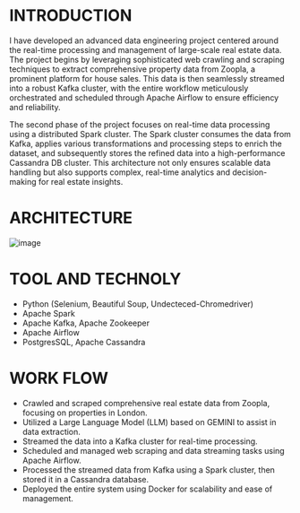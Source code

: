 # INTRODUCTION
I have developed an advanced data engineering project centered around the real-time processing and management of large-scale real estate data. The project begins by leveraging sophisticated web crawling and scraping techniques to extract comprehensive property data from Zoopla, a prominent platform for house sales. This data is then seamlessly streamed into a robust Kafka cluster, with the entire workflow meticulously orchestrated and scheduled through Apache Airflow to ensure efficiency and reliability.

The second phase of the project focuses on real-time data processing using a distributed Spark cluster. The Spark cluster consumes the data from Kafka, applies various transformations and processing steps to enrich the dataset, and subsequently stores the refined data into a high-performance Cassandra DB cluster. This architecture not only ensures scalable data handling but also supports complex, real-time analytics and decision-making for real estate insights.


# ARCHITECTURE
![image](https://github.com/user-attachments/assets/d6d0ee8b-1706-4679-ac08-c486a64ede69)


# TOOL AND TECHNOLY
- Python (Selenium, Beautiful Soup, Undecteced-Chromedriver)
- Apache Spark
- Apache Kafka, Apache Zookeeper
- Apache Airflow
- PostgresSQL, Apache Cassandra

# WORK FLOW
- Crawled and scraped comprehensive real estate data from Zoopla, focusing on properties in London.
- Utilized a Large Language Model (LLM) based on GEMINI to assist in data extraction.
- Streamed the data into a Kafka cluster for real-time processing.
- Scheduled and managed web scraping and data streaming tasks using Apache Airflow.
- Processed the streamed data from Kafka using a Spark cluster, then stored it in a Cassandra database.
- Deployed the entire system using Docker for scalability and ease of management.
